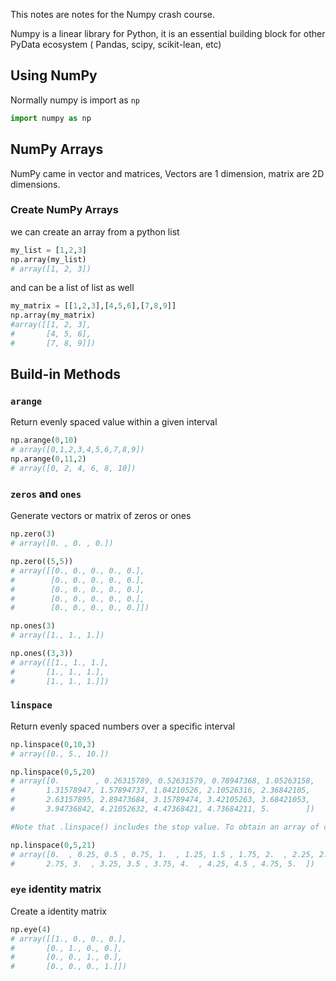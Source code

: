 This notes  are notes for the Numpy crash course.

Numpy is a linear library for Python, it is an essential building block for other PyData ecosystem ( Pandas, scipy, scikit-lean, etc)

## Using NumPy

Normally numpy is import as `np`

```python
import numpy as np
```

## NumPy Arrays

NumPy came in vector and matrices, Vectors are 1 dimension, matrix are 2D dimensions.

### Create NumPy Arrays

we can create an array from a python list

```python
my_list = [1,2,3]
np.array(my_list)
# array([1, 2, 3])
```

and can be a list of list as well

```python
my_matrix = [[1,2,3],[4,5,6],[7,8,9]]
np.array(my_matrix)
#array([[1, 2, 3],
#       [4, 5, 6],
#       [7, 8, 9]])
```

## Build-in Methods 

### `arange`

Return evenly spaced value within a given interval

```python
np.arange(0,10)
# array([0,1,2,3,4,5,6,7,8,9])
np.arange(0,11,2)
# array([0, 2, 4, 6, 8, 10])
```

### `zeros` and `ones`

Generate vectors or matrix of zeros or ones

```python
np.zero(3)
# array([0. , 0. , 0.])

np.zero((5,5))
# array([[0., 0., 0., 0., 0.],
#        [0., 0., 0., 0., 0.],
#        [0., 0., 0., 0., 0.],
#        [0., 0., 0., 0., 0.],
#        [0., 0., 0., 0., 0.]])

np.ones(3)
# array([1., 1., 1.])

np.ones((3,3))
# array([[1., 1., 1.],
#       [1., 1., 1.],
#       [1., 1., 1.]])

```
### `linspace`

Return evenly spaced numbers over a specific interval

```python
np.linspace(0,10,3)
# array([0., 5., 10.])

np.linspace(0,5,20)
# array([0.        , 0.26315789, 0.52631579, 0.78947368, 1.05263158,
#       1.31578947, 1.57894737, 1.84210526, 2.10526316, 2.36842105,
#       2.63157895, 2.89473684, 3.15789474, 3.42105263, 3.68421053,
#       3.94736842, 4.21052632, 4.47368421, 4.73684211, 5.        ])

#Note that .linspace() includes the stop value. To obtain an array of common fractions, increase the number of items:

np.linspace(0,5,21)
# array([0.  , 0.25, 0.5 , 0.75, 1.  , 1.25, 1.5 , 1.75, 2.  , 2.25, 2.5 ,
#       2.75, 3.  , 3.25, 3.5 , 3.75, 4.  , 4.25, 4.5 , 4.75, 5.  ])

```

### `eye` identity matrix

Create a identity matrix

```python
np.eye(4)
# array([[1., 0., 0., 0.],
#       [0., 1., 0., 0.],
#       [0., 0., 1., 0.],
#       [0., 0., 0., 1.]])
```